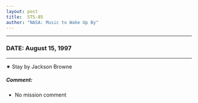 ```yaml
---
layout: post
title:  STS-85
author: "NASA: Music to Wake Up By"
---
```


----
### DATE: August 15, 1997
----
✷ Stay by Jackson Browne

##### Comment:
* No mission comment

